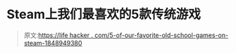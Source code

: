 # Steam上我们最喜欢的5款传统游戏

> 原文:[https://life hacker . com/5-of-our-favorite-old-school-games-on-steam-1848949380](https://lifehacker.com/5-of-our-favorite-old-school-games-on-steam-1848949380)